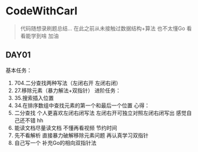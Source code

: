 # CodeWithCarl
> 代码随想录刷题总结... 在此之前从未接触过数据结构+算法 也不太懂Go 看看能学到啥 加油
## DAY01
基本任务：
1. 704.二分查找两种写法（左闭右开 左闭右闭）
2. 27.移除元素（暴力解法+双指针）
进阶任务：
1. 35.搜索插入位置
2. 34.在排序数组中查找元素的第一个和最后一个位置
心得：
1. 二分查找 个人更喜欢左闭右闭写法 左闭右开可独立对照左闭右闭写出 感觉自己还不错 hh
2. 能读文档尽量读文档 不懂再看视频 节约时间
3. 先不看解析 直接暴力破解移除元素问题 再认真学习双指针
4. 自己写一个 补充Go的相向双指针法